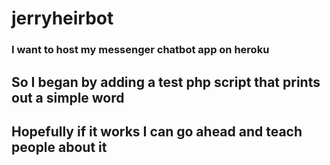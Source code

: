 # jerryheirbot
### I want to host my messenger chatbot app on heroku
## So I began by adding a test php script that prints out a simple word
## Hopefully if it works I can go ahead and teach people about it
